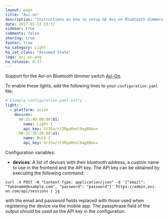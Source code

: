 ```yaml
---
layout: page
title: "Avi-on"
description: "Instructions on how to setup GE Avi-on Bluetooth dimmers within Home Assistant."
date: 2017-01-17 23:17
sidebar: true
comments: false
sharing: true
footer: true
ha_category: Light
ha_iot_class: "Assumed State"
logo: avi-on.png
ha_release: 0.37
---
```


Support for the Avi-on Bluetooth dimmer switch [Avi-On](http://avi-on.com/).

To enable these lights, add the following lines to your `configuration.yaml` file:

```yaml
# Example configuration.yaml entry
light:
  - platform: avion
    devices:
      00:21:4D:00:00:01:
        name: Light 1
        api_key: Gr35a/rt3RgaRenl9ag8Ba==
      00:21:3D:20:00:a1:
        name: Bulb 2
        api_key: Gr35a/rt3RgaRenl9ag8Ba==
```

Configuration variables:

- **devices**: A list of devices with their bluetooth address, a custom name to use in the frontend and the API key. The API key can be obtained by executing the following command:

```
curl -X POST -H "Content-Type: application/json" -d '{"email": "fakename@example.com", "password": "password"}' https://admin.avi-on.com/api/sessions | jq
```

with the email and password fields replaced with those used when registering the device via the mobile app. The passphrase field of the output should be used as the API key in the configuration.

